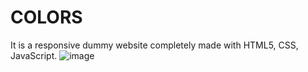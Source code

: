 # COLORS
It is a responsive dummy website completely made with HTML5, CSS, JavaScript.
![image](https://user-images.githubusercontent.com/73077868/118172469-09cde480-b44a-11eb-9b0f-62b03a96f66d.png)
